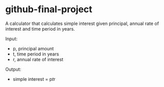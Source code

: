 # github-final-project
A calculator that calculates simple interest given principal, annual rate of interest and time period in years.

Input:  
 * p, principal amount
 * t, time period in years
 * r, annual rate of interest
  
Output:
 * simple interest = p*t*r
